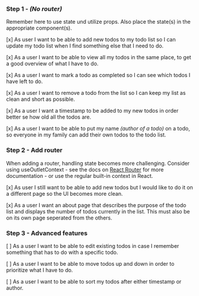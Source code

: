 ### Step 1 - _(No router)_

Remember here to use state und utilize props. Also place the state(s) in the appropriate component(s).

[x] As user I want to be able to add new todos to my todo list so I can update my todo list when I find something else that I need to do.

[x] As a user I want to be able to view all my todos in the same place, to get a good overview of what I have to do.

[x] As a user I want to mark a todo as completed so I can see which todos I have left to do.

[x] As a user I want to remove a todo from the list so I can keep my list as clean and short as possible.

[x] As a user I want a timestamp to be added to my new todos in order better se how old all the todos are.

[x] As a user I want to be able to put my name _(author of a todo)_ on a todo, so everyone in my family can add their own todos to the todo list.

### Step 2 - Add router

When adding a router, handling state becomes more challenging. Consider using useOutletContext - see the docs on [React Router](https://reactrouter.com/en/main) for more documentation - or use the regular built-in context in React.

[x] As user I still want to be able to add new todos but I would like to do it on a different page so the UI becomes more clean.

[x] As a user I want an about page that describes the purpose of the todo list and displays the number of todos currently in the list. This must also be on its own page seperated from the others.

### Step 3 - Advanced features

[ ] As a user I want to be able to edit existing todos in case I remember something that has to do with a specific todo.

[ ] As a user I want to be able to move todos up and down in order to prioritize what I have to do.

[ ] As a user I want to be able to sort my todos after either timestamp or author.
